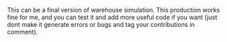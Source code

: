 This can be a final version of warehouse simulation.
This production works fine for me, and you can test it and add more useful code if you want (just dont make it generate errors or bugs and tag your contributions in comment).
